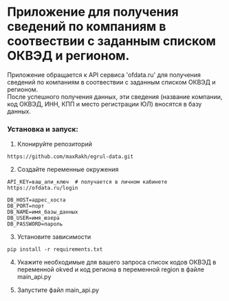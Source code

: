 # Приложение для получения сведений по компаниям в соотвествии с заданным списком ОКВЭД и регионом. 

Приложение обращается к API сервиса 'ofdata.ru' для получения сведений по компаниям в соотвествии с заданным списком ОКВЭД и регионом.  
После успешного получения данных, эти сведения (название компании, код ОКВЭД, ИНН, КПП и место регистрации ЮЛ) вносятся в базу данных.

### Установка и запуск:

1. Клонируйте репозиторий

`https://github.com/maxRakh/egrul-data.git`

2. Создайте переменные окружения

```
API_KEY=ваш_апи_ключ  # получается в личном кабинете https://ofdata.ru/login
  
DB_HOST=адрес_хоста
DB_PORT=порт  
DB_NAME=имя_базы_данных 
DB_USER=имя_юзера 
DB_PASSWORD=пароль
```

3. Установите зависимости

`pip install -r requirements.txt`

4. Укажите необходимые для вашего запроса список кодов ОКВЭД в переменной okved и код региона в переменной region в файле main_api.py

5. Запустите файл main_api.py
